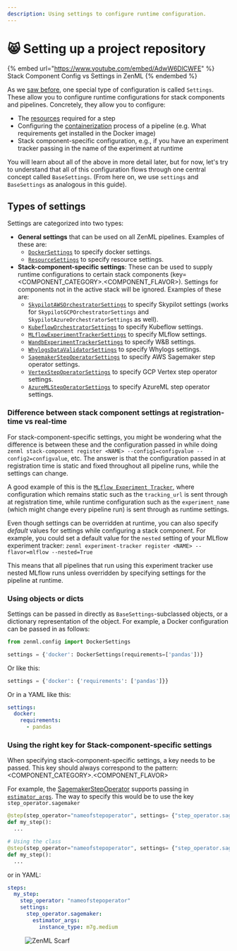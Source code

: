 ```yaml
---
description: Using settings to configure runtime configuration.
---
```


# 😸 Setting up a project repository

{% embed url="https://www.youtube.com/embed/AdwW6DlCWFE" %}
Stack Component Config vs Settings in ZenML
{% endembed %}

As we [saw before](../../user-guide/advanced-guide/pipelining-features/broken-reference/), one special type of configuration is called `Settings`. These allow you to configure runtime configurations for stack components and pipelines. Concretely, they allow you to configure:

* The [resources](../use-remote-compute/scale-compute-to-the-cloud.md#specify-resource-requirements-for-steps) required for a step
* Configuring the [containerization](../customize-docker-builds/) process of a pipeline (e.g. What requirements get installed in the Docker image)
* Stack component-specific configuration, e.g., if you have an experiment tracker passing in the name of the experiment at runtime

You will learn about all of the above in more detail later, but for now, let's try to understand that all of this configuration flows through one central concept called `BaseSettings`. (From here on, we use `settings` and `BaseSettings` as analogous in this guide).

## Types of settings

Settings are categorized into two types:

* **General settings** that can be used on all ZenML pipelines. Examples of these are:
  * [`DockerSettings`](../customize-docker-builds/) to specify docker settings.
  * [`ResourceSettings`](../use-remote-compute/scale-compute-to-the-cloud.md#specify-resource-requirements-for-steps) to specify resource settings.
* **Stack-component-specific settings**: These can be used to supply runtime configurations to certain stack components (key= \<COMPONENT\_CATEGORY>.\<COMPONENT\_FLAVOR>). Settings for components not in the active stack will be ignored. Examples of these are:
  * [`SkypilotAWSOrchestratorSettings`](../configure-stack-components/orchestrators/skypilot-vm.md) to specify Skypilot settings (works for `SkypilotGCPOrchestratorSettings` and `SkypilotAzureOrchestratorSettings` as well).
  * [`KubeflowOrchestratorSettings`](../configure-stack-components/orchestrators/kubeflow.md) to specify Kubeflow settings.
  * [`MLflowExperimentTrackerSettings`](../configure-stack-components/experiment-trackers/mlflow.md) to specify MLflow settings.
  * [`WandbExperimentTrackerSettings`](../configure-stack-components/experiment-trackers/wandb.md) to specify W\&B settings.
  * [`WhylogsDataValidatorSettings`](../configure-stack-components/data-validators/whylogs.md) to specify Whylogs settings.
  * [`SagemakerStepOperatorSettings`](../configure-stack-components/step-operators/sagemaker.md) to specify AWS Sagemaker step operator settings.
  * [`VertexStepOperatorSettings`](../configure-stack-components/step-operators/vertex.md) to specify GCP Vertex step operator settings.
  * [`AzureMLStepOeratorSettings`](../configure-stack-components/step-operators/azureml.md) to specify AzureML step operator settings.

### Difference between stack component settings at registration-time vs real-time

For stack-component-specific settings, you might be wondering what the difference is between these and the configuration passed in while doing `zenml stack-component register <NAME> --config1=configvalue --config2=configvalue`, etc. The answer is that the configuration passed in at registration time is static and fixed throughout all pipeline runs, while the settings can change.

A good example of this is the [`MLflow Experiment Tracker`](../configure-stack-components/experiment-trackers/mlflow.md), where configuration which remains static such as the `tracking_url` is sent through at registration time, while runtime configuration such as the `experiment_name` (which might change every pipeline run) is sent through as runtime settings.

Even though settings can be overridden at runtime, you can also specify _default_ values for settings while configuring a stack component. For example, you could set a default value for the `nested` setting of your MLflow experiment tracker: `zenml experiment-tracker register <NAME> --flavor=mlflow --nested=True`

This means that all pipelines that run using this experiment tracker use nested MLflow runs unless overridden by specifying settings for the pipeline at runtime.

### Using objects or dicts

Settings can be passed in directly as `BaseSettings`-subclassed objects, or a dictionary representation of the object. For example, a Docker configuration can be passed in as follows:

```python
from zenml.config import DockerSettings

settings = {'docker': DockerSettings(requirements=['pandas'])}
```

Or like this:

```python
settings = {'docker': {'requirements': ['pandas']}}
```

Or in a YAML like this:

```yaml
settings:
  docker:
    requirements:
      - pandas
```

### Using the right key for Stack-component-specific settings

When specifying stack-component-specific settings, a key needs to be passed. This key should always correspond to the pattern: \<COMPONENT\_CATEGORY>.\<COMPONENT\_FLAVOR>

For example, the [SagemakerStepOperator](../configure-stack-components/step-operators/sagemaker.md) supports passing in [`estimator_args`](https://sdkdocs.zenml.io/latest/integration\_code\_docs/integrations-aws/#zenml.integrations.aws.flavors.sagemaker\_step\_operator\_flavor.SagemakerStepOperatorSettings). The way to specify this would be to use the key `step_operator.sagemaker`

```python
@step(step_operator="nameofstepoperator", settings= {"step_operator.sagemaker": {"estimator_args": {"instance_type": "m7g.medium"}}})
def my_step():
  ...

# Using the class
@step(step_operator="nameofstepoperator", settings= {"step_operator.sagemaker": SagemakerStepOperatorSettings(instance_type="m7g.medium")})
def my_step():
  ...
```

or in YAML:

```yaml
steps:
  my_step:
    step_operator: "nameofstepoperator"
    settings:
      step_operator.sagemaker:
        estimator_args:
          instance_type: m7g.medium
```

<figure><img src="https://static.scarf.sh/a.png?x-pxid=f0b4f458-0a54-4fcd-aa95-d5ee424815bc" alt="ZenML Scarf"><figcaption></figcaption></figure>
